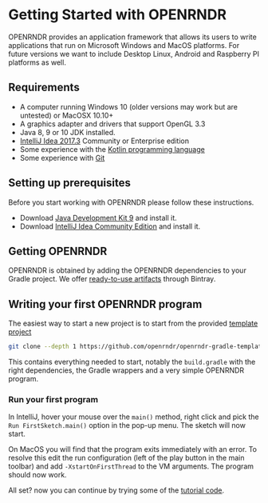# Getting Started with OPENRNDR #

OPENRNDR provides an application framework that allows its users to write applications that run on Microsoft Windows and MacOS platforms. For future versions we want to include Desktop Linux, Android and Raspberry PI platforms as well.

## Requirements ##
 * A computer running Windows 10 (older versions may work but are untested) or MacOSX 10.10+
 * A graphics adapter and drivers that support OpenGL 3.3
 * Java 8, 9 or 10 JDK installed.
 * [IntelliJ Idea 2017.3](Tools_IntelliJIdea) Community or Enterprise edition
 * Some experience with the [Kotlin programming language](https://kotlinlang.org)
 * Some experience with [Git](https://git-scm.com/)

## Setting up prerequisites
Before you start working with OPENRNDR please follow these instructions.
 * Download [Java Development Kit 9](http://www.oracle.com/technetwork/java/javase/downloads/jdk9-downloads-3848520.html) and install it.
 * Download [IntelliJ Idea Community Edition](https://www.jetbrains.com/idea/download) and install it.

## Getting OPENRNDR

OPENRNDR is obtained by adding the OPENRNDR dependencies to your Gradle project. We offer [ready-to-use artifacts](http://dl.bintray.com/openrndr/openrndr/org/openrndr/) through Bintray.

## Writing your first OPENRNDR program

The easiest way to start a new project is to start from the provided [template project](https://github.com/openrndr/openrndr-gradle-template)
```sh
git clone --depth 1 https://github.com/openrndr/openrndr-gradle-template.git
```

This contains everything needed to start, notably the `build.gradle` with the right dependencies, the Gradle wrappers and a very simple OPENRNDR program.

### Run your first program

In IntelliJ, hover your mouse over the `main()` method, right click and pick the `Run FirstSketch.main()` option in the pop-up menu. The sketch will now start.

On MacOS you will find that the program exits immediately with an error. To resolve this edit the run configuration (left of the play button in the main toolbar) and add
`-XstartOnFirstThread` to the VM arguments. The program should now work.

All set? now you can continue by trying some of the [tutorial code](Topic_TutorialRepository).